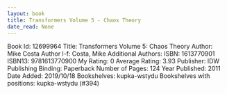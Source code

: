 ```yaml
---
layout: book
title: Transformers Volume 5 - Chaos Theory
date_read: None
---
```


Book Id: 12699964
Title: Transformers Volume 5: Chaos Theory
Author: Mike Costa
Author l-f: Costa, Mike
Additional Authors: 
ISBN: 1613770901
ISBN13: 9781613770900
My Rating: 0
Average Rating: 3.93
Publisher: IDW Publishing
Binding: Paperback
Number of Pages: 124
Year Published: 2011
Date Added: 2019/10/18
Bookshelves: kupka-wstydu
Bookshelves with positions: kupka-wstydu (#394)

